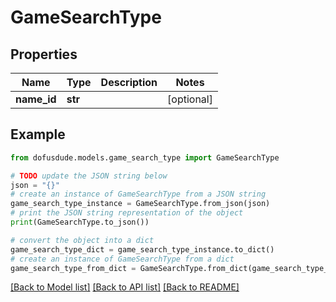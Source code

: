 # GameSearchType


## Properties

Name | Type | Description | Notes
------------ | ------------- | ------------- | -------------
**name_id** | **str** |  | [optional] 

## Example

```python
from dofusdude.models.game_search_type import GameSearchType

# TODO update the JSON string below
json = "{}"
# create an instance of GameSearchType from a JSON string
game_search_type_instance = GameSearchType.from_json(json)
# print the JSON string representation of the object
print(GameSearchType.to_json())

# convert the object into a dict
game_search_type_dict = game_search_type_instance.to_dict()
# create an instance of GameSearchType from a dict
game_search_type_from_dict = GameSearchType.from_dict(game_search_type_dict)
```
[[Back to Model list]](../README.md#documentation-for-models) [[Back to API list]](../README.md#documentation-for-api-endpoints) [[Back to README]](../README.md)


